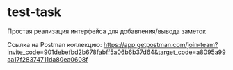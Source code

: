 # test-task
Простая реализация интерфейса для добавления/вывода заметок

Ссылка на Postman коллекцию: https://app.getpostman.com/join-team?invite_code=901debefbd2b678fabff5a06b6b37d64&target_code=a8095a99aa17f28374711da80ea0608f
